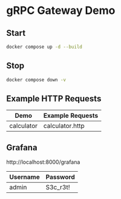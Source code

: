 # gRPC Gateway Demo

## Start

```bash
docker compose up -d --build
```

## Stop

```bash
docker compose down -v
```

## Example HTTP Requests

| Demo       | Example Requests |
| ---------- | ---------------- |
| calculator | calculator.http  |

## Grafana

http://localhost:8000/grafana

| Username | Password |
| -------- | -------- |
| admin    | S3c_r3t! |
